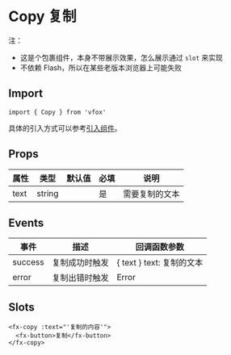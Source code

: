 # Copy 复制

注：

- 这是个包裹组件，本身不带展示效果，怎么展示通过 `slot` 来实现
- 不依赖 Flash，所以在某些老版本浏览器上可能失败

## Import

```
import { Copy } from 'vfox'
```

具体的引入方式可以参考[引入组件](../guide/import.md)。

## Props

| 属性 | 类型   | 默认值 | 必填 | 说明           |
| ---- | ------ | ------ | ---- | -------------- |
| text | string |        | 是   | 需要复制的文本 |

## Events

| 事件    | 描述           | 回调函数参数              |
| ------- | -------------- | ------------------------- |
| success | 复制成功时触发 | { text } text: 复制的文本 |
| error   | 复制出错时触发 | Error                     |

## Slots

```
<fx-copy :text="'复制的内容'">
  <fx-button>复制</fx-button>
</fx-copy>
```
